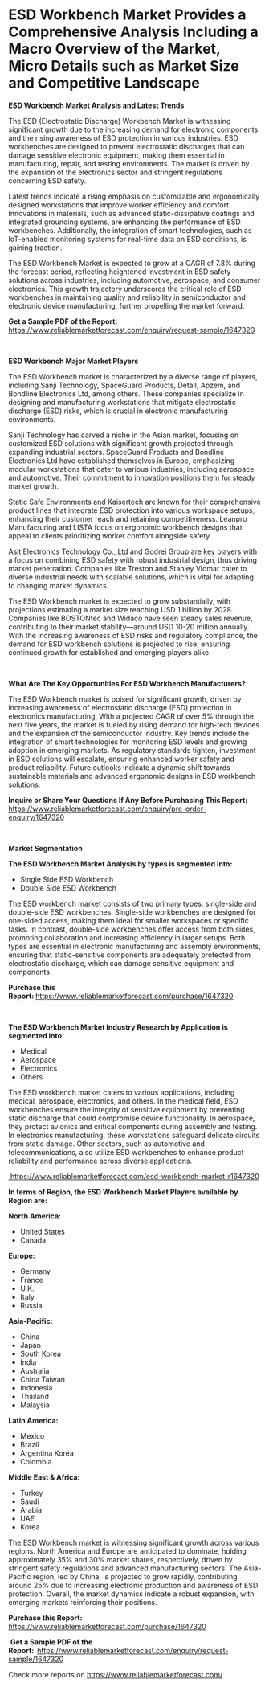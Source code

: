 <p><h1>ESD Workbench Market Provides a Comprehensive Analysis Including a Macro Overview of the Market, Micro Details such as Market Size and Competitive Landscape</h1></p><p><strong>ESD Workbench Market Analysis and Latest Trends</strong></p>
<p><p>The ESD (Electrostatic Discharge) Workbench Market is witnessing significant growth due to the increasing demand for electronic components and the rising awareness of ESD protection in various industries. ESD workbenches are designed to prevent electrostatic discharges that can damage sensitive electronic equipment, making them essential in manufacturing, repair, and testing environments. The market is driven by the expansion of the electronics sector and stringent regulations concerning ESD safety.</p><p>Latest trends indicate a rising emphasis on customizable and ergonomically designed workstations that improve worker efficiency and comfort. Innovations in materials, such as advanced static-dissipative coatings and integrated grounding systems, are enhancing the performance of ESD workbenches. Additionally, the integration of smart technologies, such as IoT-enabled monitoring systems for real-time data on ESD conditions, is gaining traction.</p><p>The ESD Workbench Market is expected to grow at a CAGR of 7.8% during the forecast period, reflecting heightened investment in ESD safety solutions across industries, including automotive, aerospace, and consumer electronics. This growth trajectory underscores the critical role of ESD workbenches in maintaining quality and reliability in semiconductor and electronic device manufacturing, further propelling the market forward.</p></p>
<p><strong>Get a Sample PDF of the Report:&nbsp;</strong> <a href="https://www.reliablemarketforecast.com/enquiry/request-sample/1647320?utm_campaign=3094&utm_medium=2&utm_source=Github&utm_content=ia&utm_term=10042025&utm_id=esd-workbench">https://www.reliablemarketforecast.com/enquiry/request-sample/1647320</a></p>
<p>&nbsp;</p>
<p><strong>ESD Workbench Major Market Players</strong></p>
<p><p>The ESD Workbench market is characterized by a diverse range of players, including Sanji Technology, SpaceGuard Products, Detall, Apzem, and Bondline Electronics Ltd, among others. These companies specialize in designing and manufacturing workstations that mitigate electrostatic discharge (ESD) risks, which is crucial in electronic manufacturing environments.</p><p>Sanji Technology has carved a niche in the Asian market, focusing on customized ESD solutions with significant growth projected through expanding industrial sectors. SpaceGuard Products and Bondline Electronics Ltd have established themselves in Europe, emphasizing modular workstations that cater to various industries, including aerospace and automotive. Their commitment to innovation positions them for steady market growth.</p><p>Static Safe Environments and Kaisertech are known for their comprehensive product lines that integrate ESD protection into various workspace setups, enhancing their customer reach and retaining competitiveness. Leanpro Manufacturing and LISTA focus on ergonomic workbench designs that appeal to clients prioritizing worker comfort alongside safety.</p><p>Asit Electronics Technology Co., Ltd and Godrej Group are key players with a focus on combining ESD safety with robust industrial design, thus driving market penetration. Companies like Treston and Stanley Vidmar cater to diverse industrial needs with scalable solutions, which is vital for adapting to changing market dynamics.</p><p>The ESD Workbench market is expected to grow substantially, with projections estimating a market size reaching USD 1 billion by 2028. Companies like BOSTONtec and Widaco have seen steady sales revenue, contributing to their market stability—around USD 10-20 million annually. With the increasing awareness of ESD risks and regulatory compliance, the demand for ESD workbench solutions is projected to rise, ensuring continued growth for established and emerging players alike.</p></p>
<p>&nbsp;</p>
<p><strong>What Are The Key Opportunities For ESD Workbench Manufacturers?</strong></p>
<p><p>The ESD Workbench market is poised for significant growth, driven by increasing awareness of electrostatic discharge (ESD) protection in electronics manufacturing. With a projected CAGR of over 5% through the next five years, the market is fueled by rising demand for high-tech devices and the expansion of the semiconductor industry. Key trends include the integration of smart technologies for monitoring ESD levels and growing adoption in emerging markets. As regulatory standards tighten, investment in ESD solutions will escalate, ensuring enhanced worker safety and product reliability. Future outlooks indicate a dynamic shift towards sustainable materials and advanced ergonomic designs in ESD workbench solutions.</p></p>
<p><strong>Inquire or Share Your Questions If Any Before Purchasing This Report:</strong> <a href="https://www.reliablemarketforecast.com/enquiry/pre-order-enquiry/1647320?utm_campaign=3094&utm_medium=2&utm_source=Github&utm_content=ia&utm_term=10042025&utm_id=esd-workbench">https://www.reliablemarketforecast.com/enquiry/pre-order-enquiry/1647320</a></p>
<p>&nbsp;</p>
<p><strong>Market Segmentation</strong></p>
<p><strong>The ESD Workbench Market Analysis by types is segmented into:</strong></p>
<p><ul><li>Single Side ESD Workbench</li><li>Double Side ESD Workbench</li></ul></p>
<p><p>The ESD workbench market consists of two primary types: single-side and double-side ESD workbenches. Single-side workbenches are designed for one-sided access, making them ideal for smaller workspaces or specific tasks. In contrast, double-side workbenches offer access from both sides, promoting collaboration and increasing efficiency in larger setups. Both types are essential in electronic manufacturing and assembly environments, ensuring that static-sensitive components are adequately protected from electrostatic discharge, which can damage sensitive equipment and components.</p></p>
<p><strong>Purchase this Report:&nbsp;</strong><a href="https://www.reliablemarketforecast.com/purchase/1647320?utm_campaign=3094&utm_medium=2&utm_source=Github&utm_content=ia&utm_term=10042025&utm_id=esd-workbench">https://www.reliablemarketforecast.com/purchase/1647320</a></p>
<p>&nbsp;</p>
<p><strong>The ESD Workbench Market Industry Research by Application is segmented into:</strong></p>
<p><ul><li>Medical</li><li>Aerospace</li><li>Electronics</li><li>Others</li></ul></p>
<p><p>The ESD workbench market caters to various applications, including medical, aerospace, electronics, and others. In the medical field, ESD workbenches ensure the integrity of sensitive equipment by preventing static discharge that could compromise device functionality. In aerospace, they protect avionics and critical components during assembly and testing. In electronics manufacturing, these workstations safeguard delicate circuits from static damage. Other sectors, such as automotive and telecommunications, also utilize ESD workbenches to enhance product reliability and performance across diverse applications.</p></p>
<p><a href="https://www.reliablemarketforecast.com/esd-workbench-market-r1647320?utm_campaign=3094&utm_medium=2&utm_source=Github&utm_content=ia&utm_term=10042025&utm_id=esd-workbench">&nbsp;https://www.reliablemarketforecast.com/esd-workbench-market-r1647320</a></p>
<p><strong>In terms of Region, the ESD Workbench Market Players available by Region are:</strong></p>
<p>
    <p> <strong> North America: </strong>
        <ul>
            <li>United States</li>
            <li>Canada</li>
        </ul>
        </p> 
    <p> <strong> Europe: </strong>
        <ul>
            <li>Germany</li>
            <li>France</li>
            <li>U.K.</li>
            <li>Italy</li>
            <li>Russia</li>
        </ul>
        </p> 
    <p> <strong> Asia-Pacific: </strong>
        <ul>
            <li>China</li>
            <li>Japan</li>
            <li>South Korea</li>
            <li>India</li>
            <li>Australia</li>
            <li>China Taiwan</li>
            <li>Indonesia</li>
            <li>Thailand</li>
            <li>Malaysia</li>
        </ul>
        </p> 
    <p> <strong> Latin America: </strong>
        <ul>
            <li>Mexico</li>
            <li>Brazil</li>
            <li>Argentina Korea</li>
            <li>Colombia</li>
        </ul>
        </p> 
    <p> <strong> Middle East & Africa: </strong>
        <ul>
            <li>Turkey</li>
            <li>Saudi</li>
            <li>Arabia</li>
            <li>UAE</li>
            <li>Korea</li>
        </ul>
    </p>
    </p>
<p><p>The ESD Workbench market is witnessing significant growth across various regions. North America and Europe are anticipated to dominate, holding approximately 35% and 30% market shares, respectively, driven by stringent safety regulations and advanced manufacturing sectors. The Asia-Pacific region, led by China, is projected to grow rapidly, contributing around 25% due to increasing electronic production and awareness of ESD protection. Overall, the market dynamics indicate a robust expansion, with emerging markets reinforcing their positions.</p></p>
<p><strong>Purchase this Report: </strong><a href="https://www.reliablemarketforecast.com/purchase/1647320?utm_campaign=3094&utm_medium=2&utm_source=Github&utm_content=ia&utm_term=10042025&utm_id=esd-workbench">https://www.reliablemarketforecast.com/purchase/1647320</a></p>
<p>&nbsp;<strong>Get a Sample PDF of the Report:&nbsp;&nbsp;</strong><a href="https://www.reliablemarketforecast.com/enquiry/request-sample/1647320?utm_campaign=3094&utm_medium=2&utm_source=Github&utm_content=ia&utm_term=10042025&utm_id=esd-workbench">https://www.reliablemarketforecast.com/enquiry/request-sample/1647320</a></p>
<p><strong></strong></p>
<p>Check more reports on <a href="https://www.reliablemarketforecast.com/?utm_campaign=3094&utm_medium=2&utm_source=Github&utm_content=ia&utm_term=10042025&utm_id=esd-workbench">https://www.reliablemarketforecast.com/</a></p>